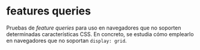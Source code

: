 # features queries

Pruebas de _feature queries_ para uso en navegadores que no soporten determinadas características CSS. En concreto, se estudia cómo emplearlo en navegadores que no soportan `display: grid`.
